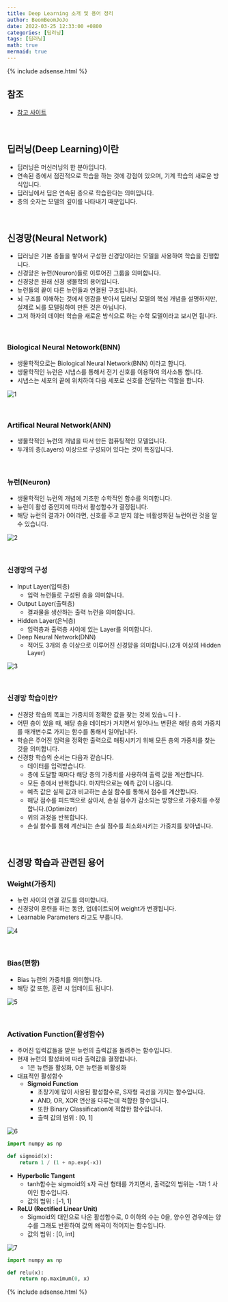 ```yaml
---
title: Deep Learning 소개 및 용어 정리
author: BeomBeomJoJo
date: 2022-03-25 12:33:00 +0800
categories: [딥러닝]
tags: [딥러닝]
math: true
mermaid: true
---
```


{% include adsense.html %}

## **참조**
* [참고 사이트](https://davinci-ai.tistory.com/20)

<br/>

## **딥러닝(Deep Learning)이란**
* 딥러닝은 머신러닝의 한 분야입니다.
* 연속된 층에서 점진적으로 학습을 하는 것에 강점이 있으며, 기계 학습의 새로운 방식입니다.
* 딥러닝에서 딥은 연속된 층으로 학습한다는 의미입니다.
* 층의 숫자는 모델의 깊이를 나타내기 때문입니다.

<br/>

## **신경망(Neural Network)**
* 딥러닝은 기본 층들을 쌓아서 구성한 신경망이라는 모델을 사용하여 학습을 진행합니다.
* 신경망은 뉴런(Neuron)들로 이루어진 그룹을 의미합니다.
* 신경망은 원래 신경 생물학의 용어입니다.
* 뉴런들의 끝이 다른 뉴런들과 연결된 구조입니다.
* 뇌 구조를 이해하는 것에서 영감을 받아서 딥러닝 모델의 핵심 개념을 설명하지만, 실제로 뇌를 모델링하여 만든 것은 아닙니다.
* 그저 하자의 데이터 학습을 새로운 방식으로 하는 수학 모델이라고 보시면 됩니다.

<br/>

### Biological Neural Netowork(BNN)
* 생물학적으로는 Biological Neural Network(BNN) 이라고 합니다.
* 생물학적인 뉴런은 시냅스를 통해서 전기 신호를 이용하여 의사소통 합니다.
* 시냅스는 세포의 끝에 위치하여 다음 세포로 신호를 전달하는 역할을 합니다.

![1](https://user-images.githubusercontent.com/22911504/160100126-2008a9c0-1aa5-4076-b82d-9d8003c6601c.png)

<br/>

### **Artifical Neural Network(ANN)**
* 생물학적인 뉴런의 개념을 따서 만든 컴퓨팅적인 모델입니다.
* 두개의 층(Layers) 이상으로 구성되어 있다는 것이 특징입니다.

<br/>

### **뉴런(Neuron)**
* 생물학적인 뉴런의 개념에 기초한 수학적인 함수를 의미합니다.
* 뉴런이 활성 중인지에 따라서 활성함수가 결정됩니다.
* 해당 뉴런의 결과가 0이라면, 신호를 주고 받지 않는 비활성화된 뉴런이란 것을 알 수 있습니다.

![2](https://user-images.githubusercontent.com/22911504/160100130-4776c2ef-b802-47ae-8cda-7f3820740afb.png)

<br/>

### **신경망의 구성**
* Input Layer(입력층)
  * 입력 뉴런들로 구성된 층을 의미합니다.
* Output Layer(출력층)
  * 결과물을 생산하는 출력 뉴런을 의미합니다.
* Hidden Layer(은닉층)
  * 입력층과 출력층 사이에 있는 Layer를 의미합니다.
* Deep Neural Network(DNN)
  * 적어도 3개의 층 이상으로 이루어진 신경망을 의미합니다.(2개 이상의 Hidden Layer)

![3](https://user-images.githubusercontent.com/22911504/160100131-d9e0c52a-3f03-4ef2-844e-aa676d4d4327.png)

<br/>

### **신경망 학습이란?**
* 신경망 학습의 목표는 가중치의 정확한 값을 찾는 것에 있습ㄴ디ㅏ.
* 어떤 층이 있을 때, 해당 층을 데이터가 거치면서 일어나느 변환은 해당 층의 가중치를 매개변수로 가지는 함수를 통해서 일어납니다.
* 학습은 주어진 입력을 정확한 출력으로 매핑시키기 위해 모든 층의 가중치를 찾는 것을 의미합니다.
* 신경항 학습의 순서는 다음과 같습니다.
  * 데이터를 입력받습니다.
  * 층에 도달할 때마다 해당 층의 가중치를 사용하여 출력 값을 계산합니다.
  * 모든 층에서 반복합니다. 마지막으로는 예측 값이 나옵니다.
  * 예측 값은 실제 값과 비교하는 손실 함수를 통해서 점수를 계산합니다.
  * 해당 점수를 피드백으로 삼아서, 손실 점수가 감소되는 방향으로 가중치를 수정합니다.(Optimizer)
  * 위의 과정을 반복합니다.
  * 손실 함수를 통해 계산되는 손실 점수를 최소화시키는 가중치를 찾아냅니다.

<br/>

## **신경망 학습과 관련된 용어**
### **Weight(가중치)**
* 뉴런 사이의 연결 강도를 의미합니다.
* 신경망이 훈련을 하는 동안, 업데이트되어 weight가 변경됩니다.
* Learnable Parameters 라고도 부릅니다.

![4](https://user-images.githubusercontent.com/22911504/160100132-b11e4e11-05a5-4e45-87ff-dc22256af82c.png)

<br/>

### **Bias(편향)**
* Bias 뉴런의 가중치를 의미합니다.
* 해당 값 또한, 훈련 시 업데이트 됩니다.

![5](https://user-images.githubusercontent.com/22911504/160100137-acc1d7c6-e582-434b-976a-c013a0012591.png)

<br/>

### **Activation Function(활성함수)**
* 주어진 입력값들을 받은 뉴런의 출력값을 돌려주는 함수입니다.
* 현재 뉴런의 활성화에 따라 출력값을 결정합니다.
  * 1은 뉴런을 활성화, 0은 뉴런을 비활성화
* 대표적인 활성함수
  * **Sigmoid Function**
    * 초창기에 많이 사용된 활성함수로, S자형 곡선을 가지는 함수입니다.
    * AND, OR, XOR 연산을 다루는데 적합한 함수입니다.
    * 또한 Binary Classification에 적합한 함수입니다.
    * 출력 값의 범위 : [0, 1]

![6](https://user-images.githubusercontent.com/22911504/160100139-78e708e2-80fb-4642-816e-623d5a8d5b36.png)

```python
import numpy as np

def sigmoid(x):
    return 1 / (1 + np.exp(-x))
```

  * **Hyperbolic Tangent**
    * tanh함수는 sigmoid의 s자 곡선 형태를 가지면서, 출력값의 범위는 -1과 1 사이인 함수입니다.
    * 값의 범위 : [-1, 1]
  * **ReLU (Rectified Linear Unit)**
    * Sigmoid의 대안으로 나온 활성함수로, 0 이하의 수는 0을, 양수인 경우에는 양수를 그래도 반환하여 값의 왜곡이 적어지는 함수입니다.
    * 값의 범위 : [0, int]

![7](https://user-images.githubusercontent.com/22911504/160100141-f5a8f494-c54f-4120-a547-bf8c58c3f37b.png)

```python
import numpy as np

def relu(x):
    return np.maximum(0, x)
```

{% include adsense.html %}